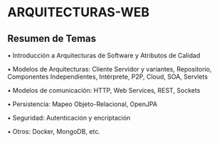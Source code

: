 # ARQUITECTURAS-WEB

## Resumen de Temas

• Introducción a Arquitecturas de Software y Atributos de Calidad

• Modelos de Arquitecturas: Cliente Servidor y variantes, Repositorio,
Componentes Independientes, Intérprete, P2P, Cloud, SOA, Servlets

• Modelos de comunicación: HTTP, Web Services, REST, Sockets

• Persistencia: Mapeo Objeto-Relacional, OpenJPA

• Seguridad: Autenticación y encriptación

• Otros: Docker, MongoDB, etc.
